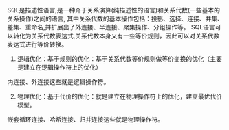SQL是描述性语言,是一种介于关系演算(纯描述性的语言)和关系代数(一些基本的关系操作)之间的语言,
其中关系代数的基本操作包括：投影、选择、连接、并集、差集、重命名,并扩展出了外连接、半连接、聚集操作、分组操作等。
SQL语言可以转化为关系代数表达式,关系代数本身又有一些等价规则，因此可以对关系代数表达式进行等价转换。


1. 逻辑优化：基于规则的优化：基于关系代数等价规则做等价变换的优化（主要是建立在逻辑操作符上的优化）


内连接、外连接这些就是逻辑操作符。


2. 物理优化：基于代价的优化：就是建立在物理操作符上的优化，建立最优代价模型。


嵌套循环连接、哈希连接、归并连接这些就是物理操作符。
